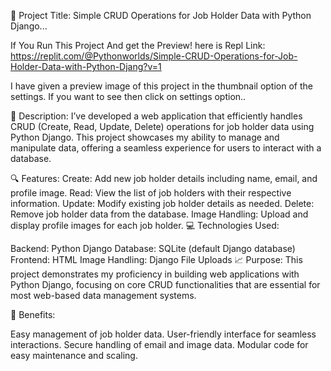 🚀 Project Title: Simple CRUD Operations for Job Holder Data with Python Django...

If You Run This Project And get the Preview! here is Repl Link: https://replit.com/@Pythonworlds/Simple-CRUD-Operations-for-Job-Holder-Data-with-Python-Djang?v=1

I have given a preview image of this project in the thumbnail option of the settings. If you want to see then click on settings option..

📄 Description:
I’ve developed a web application that efficiently handles CRUD (Create, Read, Update, Delete) operations for job holder data using Python Django. 
This project showcases my ability to manage and manipulate data, offering a seamless experience for users to interact with a database.

🔍 Features:
Create: Add new job holder details including name, email, and profile image.
Read: View the list of job holders with their respective information.
Update: Modify existing job holder details as needed.
Delete: Remove job holder data from the database.
Image Handling: Upload and display profile images for each job holder.
💻 Technologies Used:

Backend: Python Django
Database: SQLite (default Django database)
Frontend: HTML
Image Handling: Django File Uploads
📈 Purpose:
This project demonstrates my proficiency in building web applications with Python Django, 
focusing on core CRUD functionalities that are essential for most web-based data management systems.

🌟 Benefits:

Easy management of job holder data.
User-friendly interface for seamless interactions.
Secure handling of email and image data.
Modular code for easy maintenance and scaling.
